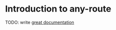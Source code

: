 # Introduction to any-route

TODO: write [great documentation](http://jacobian.org/writing/great-documentation/what-to-write/)
